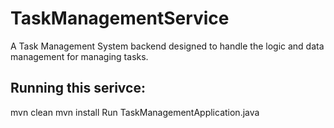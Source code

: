 # TaskManagementService
A Task Management System backend designed to handle the logic and data management for managing tasks.
## Running this serivce:
mvn clean
mvn install
Run TaskManagementApplication.java